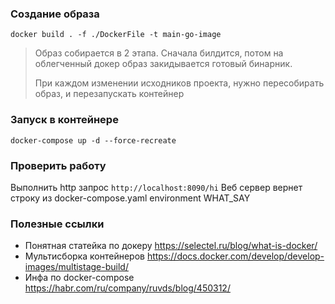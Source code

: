 ### Создание образа
`docker build . -f ./DockerFile -t main-go-image`
> Образ собирается в 2 этапа. Сначала билдится, потом на облегченный докер образ закидывается готовый бинарник.
> 
> При каждом изменении исходников проекта, нужно пересобирать образ, и перезапускать контейнер
### Запуск в контейнере
`docker-compose up -d --force-recreate`

### Проверить работу
Выполнить http запрос `http://localhost:8090/hi` Веб сервер вернет строку из docker-compose.yaml environment WHAT_SAY

### Полезные ссылки
* Понятная статейка по докеру
https://selectel.ru/blog/what-is-docker/
* Мультисборка контейнеров 
https://docs.docker.com/develop/develop-images/multistage-build/
* Инфа по docker-compose
https://habr.com/ru/company/ruvds/blog/450312/

